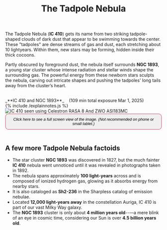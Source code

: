 ﻿---
layout: post
title:  The Tadpole Nebula
categories: nebula open 
tags: ic410 ngc1893
excerpt_separator: <!--endSummary-->
---
  
The Tadpole Nebula (**IC 410**) gets its name from two striking tadpole-shaped clouds of dark dust that appear to be swimming towards the center.
These "tadpoles" are dense streams of gas and dust, each stretching about 10 lightyears. Within them, new stars may be forming, hidden inside their thick cocoons.
  
<!--endSummary-->
Partly obscured by foreground dust, the nebula itself surrounds **NGC 1893**, a young star cluster whose intense radiation and stellar winds shape the surrounding gas. The powerful energy from these newborn stars sculpts the nebula, carving out intricate shapes and pushing the tadpoles' long tails away from the cluster’s heart.
   
<br>
_**IC 410 and NGC 1893**_  &nbsp;&nbsp; (109 min total exposure Mar 1, 2025)<br>
{% include /explainnotes.js %}
<img src = "{{ site.baseurl }}/images/IC 410_2025-03-01T00_49_47_NinaSirLDFdF(327x20s=109m)_graxpert_stars_decon+denoised+sirilCC-G+starnet+AP2.jpg"
alt = "IC 410 seen using Celestron RASA 8 And ZWO ASI183MC"
onmouseover = "this.src='{{ site.baseurl }}/images/ic 410_2025-03-01t00_49_47_ninasirldfdf(327x20s=109m)_graxpert_stars_decon+denoised+sirilcc-g+starnet+ap2_notes.jpg'"
onmouseout = "this.src='{{ site.baseurl }}/images/IC 410_2025-03-01T00_49_47_NinaSirLDFdF(327x20s=109m)_graxpert_stars_decon+denoised+sirilCC-G+starnet+AP2.jpg'"
/>
<button onclick="viewImageFullscreen('{{ site.baseurl }}/images/IC 410_2025-03-01T00_49_47_NinaSirLDFdF(327x20s=109m)_graxpert_stars_decon+denoised+sirilCC-G+starnet+AP2.jpg')"
onmouseover="this.style.background='#6c757d'; this.style.color='#fff';" 
onmouseout="this.style.background='#f0f0f0'; this.style.color='#212529';"
style="color: #black; 
    font-size: .9em; 
    font-style: italic; 
    background-color: #F0F0F0; /* Light gray */
    border: 2px solid #DB8B98; 
    border-radius: 10px; 
    padding: 10px 20px; 
    cursor: pointer;">
Click here to see a full screen view of the image. (Not recommended on phone or small tablet.)
</button><br>
<br>

   
## A few more Tadpole Nebula factoids

- The star cluster **NGC 1893** was discovered in 1827, but the much fainter **IC 410** nebula went unnoticed until it was revealed in photographs taken in 1892.
- The nebula spans approximately **100 light-years** across and is composed of ionized hydrogen gas, glowing as it absorbs energy from nearby stars.
- It is also cataloged as **Sh2-236** in the Sharpless catalog of emission nebulae.
- Located **12,000 light-years away** in the constellation Auriga, IC 410 is part of our vast Milky Way galaxy.
- The **NGC 1893** cluster is only about **4 million years old**--—a mere blink of an eye in cosmic time, considering our Sun is over **4.5 billion years old**.
